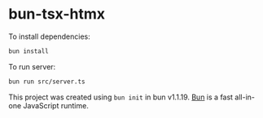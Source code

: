 # bun-tsx-htmx

To install dependencies:

```bash
bun install
```

To run server:

```bash
bun run src/server.ts
```

This project was created using `bun init` in bun v1.1.19. [Bun](https://bun.sh) is a fast all-in-one JavaScript runtime.
